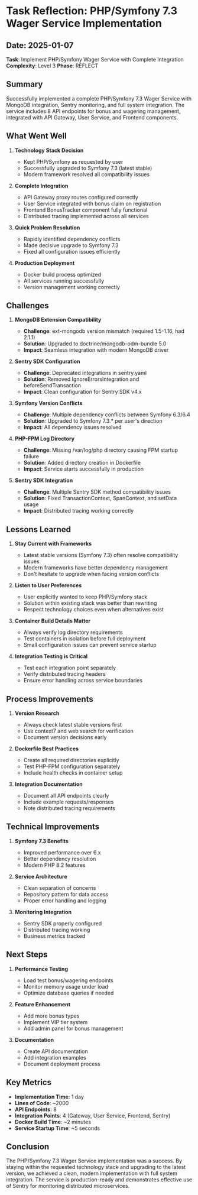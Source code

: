 # Task Reflection: PHP/Symfony 7.3 Wager Service Implementation

## Date: 2025-01-07
**Task**: Implement PHP/Symfony Wager Service with Complete Integration
**Complexity**: Level 3
**Phase**: REFLECT

## Summary

Successfully implemented a complete PHP/Symfony 7.3 Wager Service with MongoDB integration, Sentry monitoring, and full system integration. The service includes 8 API endpoints for bonus and wagering management, integrated with API Gateway, User Service, and Frontend components.

## What Went Well

1. **Technology Stack Decision**
   - Kept PHP/Symfony as requested by user
   - Successfully upgraded to Symfony 7.3 (latest stable)
   - Modern framework resolved all compatibility issues

2. **Complete Integration**
   - API Gateway proxy routes configured correctly
   - User Service integrated with bonus claim on registration
   - Frontend BonusTracker component fully functional
   - Distributed tracing implemented across all services

3. **Quick Problem Resolution**
   - Rapidly identified dependency conflicts
   - Made decisive upgrade to Symfony 7.3
   - Fixed all configuration issues efficiently

4. **Production Deployment**
   - Docker build process optimized
   - All services running successfully
   - Version management working correctly

## Challenges

1. **MongoDB Extension Compatibility**
   - **Challenge**: ext-mongodb version mismatch (required 1.5-1.16, had 2.1.1)
   - **Solution**: Upgraded to doctrine/mongodb-odm-bundle 5.0
   - **Impact**: Seamless integration with modern MongoDB driver

2. **Sentry SDK Configuration**
   - **Challenge**: Deprecated integrations in sentry.yaml
   - **Solution**: Removed IgnoreErrorsIntegration and beforeSendTransaction
   - **Impact**: Clean configuration for Sentry SDK v4.x

3. **Symfony Version Conflicts**
   - **Challenge**: Multiple dependency conflicts between Symfony 6.3/6.4
   - **Solution**: Upgraded to Symfony 7.3.* per user's direction
   - **Impact**: All dependency issues resolved

4. **PHP-FPM Log Directory**
   - **Challenge**: Missing /var/log/php directory causing FPM startup failure
   - **Solution**: Added directory creation in Dockerfile
   - **Impact**: Service starts successfully in production

5. **Sentry SDK Integration**
   - **Challenge**: Multiple Sentry SDK method compatibility issues
   - **Solution**: Fixed TransactionContext, SpanContext, and setData usage
   - **Impact**: Distributed tracing working correctly

## Lessons Learned

1. **Stay Current with Frameworks**
   - Latest stable versions (Symfony 7.3) often resolve compatibility issues
   - Modern frameworks have better dependency management
   - Don't hesitate to upgrade when facing version conflicts

2. **Listen to User Preferences**
   - User explicitly wanted to keep PHP/Symfony stack
   - Solution within existing stack was better than rewriting
   - Respect technology choices even when alternatives exist

3. **Container Build Details Matter**
   - Always verify log directory requirements
   - Test containers in isolation before full deployment
   - Small configuration issues can prevent service startup

4. **Integration Testing is Critical**
   - Test each integration point separately
   - Verify distributed tracing headers
   - Ensure error handling across service boundaries

## Process Improvements

1. **Version Research**
   - Always check latest stable versions first
   - Use context7 and web search for verification
   - Document version decisions early

2. **Dockerfile Best Practices**
   - Create all required directories explicitly
   - Test PHP-FPM configuration separately
   - Include health checks in container setup

3. **Integration Documentation**
   - Document all API endpoints clearly
   - Include example requests/responses
   - Note distributed tracing requirements

## Technical Improvements

1. **Symfony 7.3 Benefits**
   - Improved performance over 6.x
   - Better dependency resolution
   - Modern PHP 8.2 features

2. **Service Architecture**
   - Clean separation of concerns
   - Repository pattern for data access
   - Proper error handling and logging

3. **Monitoring Integration**
   - Sentry SDK properly configured
   - Distributed tracing working
   - Business metrics tracked

## Next Steps

1. **Performance Testing**
   - Load test bonus/wagering endpoints
   - Monitor memory usage under load
   - Optimize database queries if needed

2. **Feature Enhancement**
   - Add more bonus types
   - Implement VIP tier system
   - Add admin panel for bonus management

3. **Documentation**
   - Create API documentation
   - Add integration examples
   - Document deployment process

## Key Metrics

- **Implementation Time**: 1 day
- **Lines of Code**: ~2000
- **API Endpoints**: 8
- **Integration Points**: 4 (Gateway, User Service, Frontend, Sentry)
- **Docker Build Time**: ~2 minutes
- **Service Startup Time**: ~5 seconds

## Conclusion

The PHP/Symfony 7.3 Wager Service implementation was a success. By staying within the requested technology stack and upgrading to the latest version, we achieved a clean, modern implementation with full system integration. The service is production-ready and demonstrates effective use of Sentry for monitoring distributed microservices.